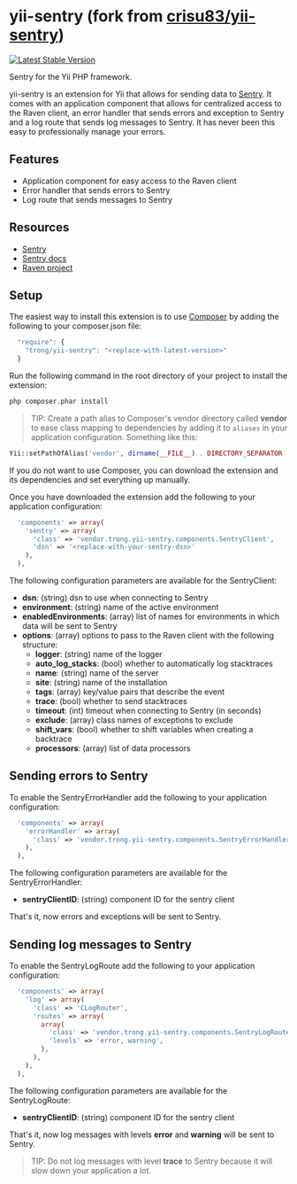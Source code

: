 yii-sentry (fork from [crisu83/yii-sentry](https://github.com/crisu83/yii-sentry))
==========

[![Latest Stable Version](https://poser.pugx.org/trong/yii-sentry/v/stable.png)](https://packagist.org/packages/trong/yii-sentry)

Sentry for the Yii PHP framework.

yii-sentry is an extension for Yii that allows for sending data to [Sentry](http://getsentry.com). 
It comes with an application component that allows for centralized access to the Raven client,
an error handler that sends errors and exception to Sentry and a log route that sends log messages to Sentry.
It has never been this easy to professionally manage your errors.

## Features

* Application component for easy access to the Raven client
* Error handler that sends errors to Sentry
* Log route that sends messages to Sentry

## Resources

* [Sentry](http://getsentry.com)
* [Sentry docs](http://sentry.readthedocs.org/en/latest/)
* [Raven project](http://github.com/getsentry/raven-php)

## Setup

The easiest way to install this extension is to use [Composer](http://getcomposer.org) by adding the following to your composer.json file:

```js
  "require": {
    "trong/yii-sentry": "<replace-with-latest-version>"
  }
```

Run the following command in the root directory of your project to install the extension:

```bash
php composer.phar install
```

> TIP: Create a path alias to Composer's vendor directory called **vendor** to ease class mapping to dependencies by adding it to ```aliases``` in your application configuration. Something like this:
```php
Yii::setPathOfAlias('vendor', dirname(__FILE__) . DIRECTORY_SEPARATOR . '..' . DIRECTORY_SEPARATOR . '..' . DIRECTORY_SEPARATOR . 'vendor');
```

If you do not want to use Composer, you can download the extension and its dependencies and set everything up manually.

Once you have downloaded the extension add the following to your application configuration:

```php
  'components' => array(
    'sentry' => array(
      'class' => 'vendor.trong.yii-sentry.components.SentryClient',
      'dsn' => '<replace-with-your-sentry-dsn>'
    ),
  ),
```

The following configuration parameters are available for the SentryClient:

* **dsn**: (string) dsn to use when connecting to Sentry
* **environment**: (string) name of the active environment
* **enabledEnvironments**: (array) list of names for environments in which data will be sent to Sentry
* **options**: (array) options to pass to the Raven client with the following structure:
  * **logger**: (string) name of the logger
  * **auto_log_stacks**: (bool) whether to automatically log stacktraces
  * **name**: (string) name of the server
  * **site**: (string) name of the installation
  * **tags**: (array) key/value pairs that describe the event
  * **trace**: (bool) whether to send stacktraces
  * **timeout**: (int) timeout when connecting to Sentry (in seconds)
  * **exclude**: (array) class names of exceptions to exclude
  * **shift_vars**: (bool) whether to shift variables when creating a backtrace
  * **processors**: (array) list of data processors
                                    
## Sending errors to Sentry

To enable the SentryErrorHandler add the following to your application configuration:

```php
  'components' => array(
    'errorHandler' => array(
      'class' => 'vendor.trong.yii-sentry.components.SentryErrorHandler',
    ),
  ),
```

The following configuration parameters are available for the SentryErrorHandler:

* **sentryClientID**: (string) component ID for the sentry client

That's it, now errors and exceptions will be sent to Sentry.

## Sending log messages to Sentry

To enable the SentryLogRoute add the following to your application configuration:

```php
  'components' => array(
    'log' => array(
      'class' => 'CLogRouter',
      'routes' => array(
        array(
          'class' => 'vendor.trong.yii-sentry.components.SentryLogRoute',
          'levels' => 'error, warning',
        ),
      ),
    ),
  ),
```

The following configuration parameters are available for the SentryLogRoute:

* **sentryClientID**: (string) component ID for the sentry client

That's it, now log messages with levels **error** and **warning** will be sent to Sentry.

> TIP: Do not log messages with level **trace** to Sentry because it will slow down your application a lot.
